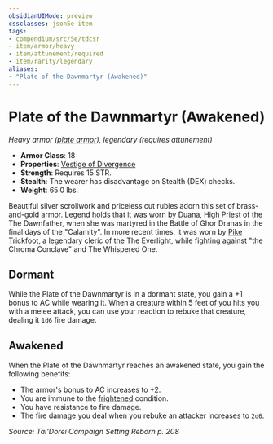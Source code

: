 ```yaml
---
obsidianUIMode: preview
cssclasses: json5e-item
tags:
- compendium/src/5e/tdcsr
- item/armor/heavy
- item/attunement/required
- item/rarity/legendary
aliases: 
- "Plate of the Dawnmartyr (Awakened)"
---
```

# Plate of the Dawnmartyr (Awakened)
*Heavy armor ([plate armor](Mechanics/items/plate-armor.md)), legendary (requires attunement)*  

- **Armor Class**: 18
- **Properties**: [Vestige of Divergence](Mechanics/Rules/item-properties.md#Vestige%20of%20Divergence)
- **Strength**: Requires 15 STR.
- **Stealth**: The wearer has disadvantage on Stealth (DEX) checks.
- **Weight**: 65.0 lbs.

Beautiful silver scrollwork and priceless cut rubies adorn this set of brass-and-gold armor. Legend holds that it was worn by Duana, High Priest of the The Dawnfather, when she was martyred in the Battle of Ghor Dranas in the final days of the "Calamity". In more recent times, it was worn by [Pike Trickfoot](Mechanics/bestiary/npc/pike-trickfoot-tdcsr.md), a legendary cleric of the The Everlight, while fighting against "the Chroma Conclave" and The Whispered One.

## Dormant

While the Plate of the Dawnmartyr is in a dormant state, you gain a +1 bonus to AC while wearing it. When a creature within 5 feet of you hits you with a melee attack, you can use your reaction to rebuke that creature, dealing it `1d6` fire damage.

## Awakened

When the Plate of the Dawnmartyr reaches an awakened state, you gain the following benefits:

- The armor's bonus to AC increases to +2.  
- You are immune to the [frightened](Mechanics/Rules/conditions.md#Frightened) condition.  
- You have resistance to fire damage.  
- The fire damage you deal when you rebuke an attacker increases to `2d6`.  

*Source: Tal'Dorei Campaign Setting Reborn p. 208*